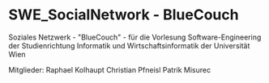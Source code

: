 # SWE_SocialNetwork - BlueCouch
Soziales Netzwerk - "BlueCouch" - für die Vorlesung Software-Engineering der Studienrichtung Informatik und Wirtschaftsinformatik der Universität Wien

Mitglieder:
Raphael Kolhaupt
Christian Pfneisl
Patrik Misurec
